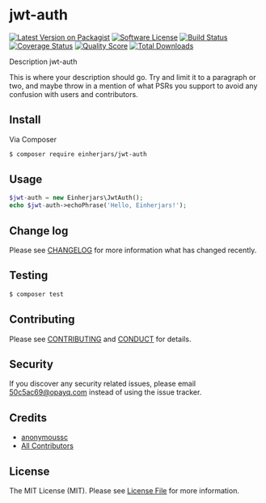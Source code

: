# jwt-auth

[![Latest Version on Packagist][ico-version]][link-packagist]
[![Software License][ico-license]](LICENSE.md)
[![Build Status][ico-travis]][link-travis]
[![Coverage Status][ico-scrutinizer]][link-scrutinizer]
[![Quality Score][ico-code-quality]][link-code-quality]
[![Total Downloads][ico-downloads]][link-downloads]

Description jwt-auth

This is where your description should go. Try and limit it to a paragraph or two, and maybe throw in a mention of what
PSRs you support to avoid any confusion with users and contributors.

## Install

Via Composer

``` bash
$ composer require einherjars/jwt-auth
```

## Usage

``` php
$jwt-auth = new Einherjars\JwtAuth();
echo $jwt-auth->echoPhrase('Hello, Einherjars!');
```

## Change log

Please see [CHANGELOG](CHANGELOG.md) for more information what has changed recently.

## Testing

``` bash
$ composer test
```

## Contributing

Please see [CONTRIBUTING](CONTRIBUTING.md) and [CONDUCT](CONDUCT.md) for details.

## Security

If you discover any security related issues, please email 50c5ac69@opayq.com instead of using the issue tracker.

## Credits

- [anonymoussc][link-author]
- [All Contributors][link-contributors]

## License

The MIT License (MIT). Please see [License File](LICENSE.md) for more information.

[ico-version]: https://img.shields.io/packagist/v/einherjars/jwt-auth.svg?style=flat-square
[ico-license]: https://img.shields.io/badge/license-MIT-brightgreen.svg?style=flat-square
[ico-travis]: https://img.shields.io/travis/einherjars/jwt-auth/master.svg?style=flat-square
[ico-scrutinizer]: https://img.shields.io/scrutinizer/coverage/g/einherjars/jwt-auth.svg?style=flat-square
[ico-code-quality]: https://img.shields.io/scrutinizer/g/einherjars/jwt-auth.svg?style=flat-square
[ico-downloads]: https://img.shields.io/packagist/dt/einherjars/jwt-auth.svg?style=flat-square

[link-packagist]: https://packagist.org/packages/einherjars/jwt-auth
[link-travis]: https://travis-ci.org/einherjars/jwt-auth
[link-scrutinizer]: https://scrutinizer-ci.com/g/einherjars/jwt-auth/code-structure
[link-code-quality]: https://scrutinizer-ci.com/g/einherjars/jwt-auth
[link-downloads]: https://packagist.org/packages/einherjars/jwt-auth
[link-author]: https://github.com/einherjars
[link-contributors]: ../../contributors
